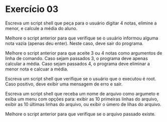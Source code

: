 # Exercício 03

Escreva um script shell que peça para o usuário digitar 4 notas, elimine a menor, e calcule a média do aluno.

Melhore o script anterior para que verifique se o usuário informou alguma nota vazia (apenas deu enter). Neste caso, deve sair do programa.

Melhore o script anterior para que aceite 3 ou 4 notas como argumentos de linha de comando. Caso sejam passados 3, o programa deve apenas calcular a média. Caso sejam passados 4, o programa deve eliminar a menor nota e calcuar a média.

Escreva um script shell que verifique se o usuário que o executou é root. Caso positivo, deve exibir uma mensagem de erro e sair.

Escreva um script shell que receba um nome de arquivo como argumeto e exiba um menu com opções para: exibir as 10 primeiras linhas do arquivo, exibir as 10 últimas linhas do arquivo, ou exibir o úmero de lihas do arquivo.

Melhore o script anterior para que verifique se o arquivo passado existe.
